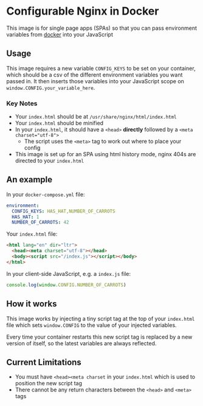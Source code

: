 # Configurable Nginx in Docker

This image is for single page apps (SPAs) so that you can pass environment variables from [docker](https://www.docker.com/) into your JavaScript

## Usage

This image requires a new variable `CONFIG_KEYS` to be set on your container, which should be a csv of the different environment variables you want passed in. It then inserts those variables into your JavaScript scope on `window.CONFIG.your_variable_here`.

### Key Notes

* Your `index.html` should be at `/usr/share/nginx/html/index.html`
* Your `index.html` should be minified
* In your `index.html`, it should have a `<head>` **directly** followed by a `<meta charset="utf-8">`
  * The script uses the `<meta>` tag to work out where to place your config
* This image is set up for an SPA using html history mode, nginx 404s are directed to your `index.html`

## An example

In your `docker-compose.yml` file:

```yml
environment:
  CONFIG_KEYS: HAS_HAT,NUMBER_OF_CARROTS
  HAS_HAT: 1
  NUMBER_OF_CARROTS: 42
```

Your `index.html` file:

```html
<html lang="en" dir="ltr">
  <head><meta charset="utf-8"></head>
  <body><script src="/index.js"></script></body>
</html>
```

In your client-side JavaScript, e.g. a `index.js` file:

```js
console.log(window.CONFIG.NUMBER_OF_CARROTS)
```

## How it works

This image works by injecting a tiny script tag at the top of your `index.html` file which sets `window.CONFIG` to the value of your injected variables.

Every time your container restarts this new script tag is replaced by a new version of itself, so the latest variables are always reflected.

## Current Limitations

* You must have `<head><meta charset` in your `index.html` which is used to position the new script tag
* There cannot be any return characters between the `<head>` and `<meta>` tags

